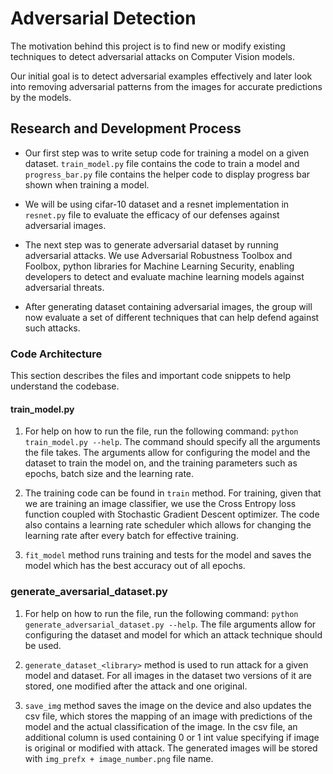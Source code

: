 # Adversarial Detection

The motivation behind this project is to find new or modify existing techniques to detect adversarial attacks on Computer Vision models.

Our initial goal is to detect adversarial examples effectively and later look into removing adversarial patterns from the images for accurate predictions by the models.

## Research and Development Process

- Our first step was to write setup code for training a model on a given dataset. `train_model.py` file contains the code to train a model and `progress_bar.py` file contains the helper code to display progress bar shown when training a model.

- We will be using cifar-10 dataset and a resnet implementation in `resnet.py` file to evaluate the efficacy of our defenses against adversarial images.

- The next step was to generate adversarial dataset by running adversarial attacks. We use Adversarial Robustness Toolbox and Foolbox, python libraries for Machine Learning Security, enabling developers to detect and evaluate machine learning models against adversarial threats.

- After generating dataset containing adversarial images, the group will now evaluate a set of different techniques that can help defend against such attacks.

### Code Architecture

This section describes the files and important code snippets to help understand the codebase.

#### train_model.py

1. For help on how to run the file, run the following command: `python train_model.py --help`. The command should specify all the arguments the file takes. The arguments allow for configuring the model and the dataset to train the model on, and the training parameters such as epochs, batch size and the learning rate.

1. The training code can be found in `train` method. For training, given that we are training an image classifier, we use the Cross Entropy loss function coupled with Stochastic Gradient Descent optimizer. The code also contains a learning rate scheduler which allows for changing the learning rate after every batch for effective training.

1. `fit_model` method runs training and tests for the model and saves the model which has the best accuracy out of all epochs.

### generate_aversarial_dataset.py

1. For help on how to run the file, run the following command: `python generate_adversarial_dataset.py --help`. The file arguments allow for configuring the dataset and model for which an attack technique should be used.

1. `generate_dataset_<library>` method is used to run attack for a given model and dataset. For all images in the dataset two versions of it are stored, one modified after the attack and one original.

1. `save_img` method saves the image on the device and also updates the csv file, which stores the mapping of an image with predictions of the model and the actual classification of the image. In the csv file, an additional column is used containing 0 or 1 int value specifying if image is original or modified with attack. The generated images will be stored with `img_prefx + image_number.png` file name.
